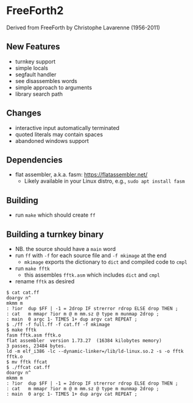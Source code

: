 # FreeForth2
Derived from FreeForth by Christophe Lavarenne (1956-2011)

## New Features
* turnkey support
* simple locals
* segfault handler
* see disassembles words
* simple approach to arguments
* library search path

## Changes
* interactive input automatically terminated
* quoted literals may contain spaces
* abandoned windows support

## Dependencies
* flat assembler, a.k.a. fasm: https://flatassembler.net/
  * Likely available in your Linux distro, e.g., `sudo apt install fasm`

## Building
* run `make` which should create `ff`

## Building a turnkey binary
* NB. the source should have a `main` word
* run `ff` with `-f` for each source file and `-f mkimage` at the end
  * `mkimage` exports the dictionary to `dict` and compiled code to `cmpl`
* run `make fftk`
  * this assembles `fftk.asm` which includes `dict` and `cmpl`
* rename `fftk` as desired

```
$ cat cat.ff
doargv n^
mkmm m
: ?ior  dup $FF | -1 = 2drop IF strerror rdrop ELSE drop THEN ;
: cat   m mmapr ?ior m @ m mm.sz @ type m munmap 2drop ;
: main  0 argc 1- TIMES 1+ dup argv cat REPEAT ;
$ ./ff -f full.ff -f cat.ff -f mkimage
$ make fftk
fasm fftk.asm fftk.o
flat assembler  version 1.73.27  (16384 kilobytes memory)
3 passes, 23484 bytes.
ld -m elf_i386 -lc --dynamic-linker=/lib/ld-linux.so.2 -s -o fftk fftk.o
$ mv fftk ffcat
$ ./ffcat cat.ff
doargv n^
mkmm m
: ?ior  dup $FF | -1 = 2drop IF strerror rdrop ELSE drop THEN ;
: cat   m mmapr ?ior m @ m mm.sz @ type m munmap 2drop ;
: main  0 argc 1- TIMES 1+ dup argv cat REPEAT ;
```
